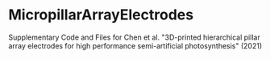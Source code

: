 # MicropillarArrayElectrodes
Supplementary Code and Files for Chen et al. "3D-printed hierarchical pillar array electrodes for high performance semi-artificial photosynthesis" (2021)

